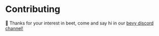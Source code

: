 # Contributing

👋 Thanks for your interest in beet, come and say hi in our [bevy discord channel!](https://discord.com/channels/691052431525675048/1333204907414523964)